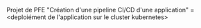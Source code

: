 
Projet de PFE "Création d'une pipeline CI/CD d'une application" =<deploiément de l'application sur le cluster kubernetes>
